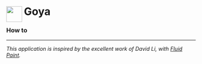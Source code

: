 
<h1>
	<img src="~/icon.svg" style="float: left; width: 42px; margin: 3px 5px 0 0;">
	Goya
</h1>

### How to

---
*This application is inspired by the excellent work of David Li, with [Fluid Paint](https://david.li/paint/).*

